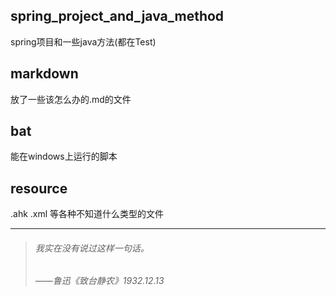 ## spring_project_and_java_method

spring项目和一些java方法(都在Test)

## markdown

放了一些该怎么办的.md的文件

## bat

能在windows上运行的脚本

## resource

.ahk .xml 等各种不知道什么类型的文件

***

>###### 我实在没有说过这样一句话。
>###### ——鲁迅《致台静农》1932.12.13
